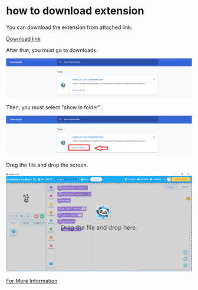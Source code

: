# how to download extension

You can download the extension from attached link:

[Download  link](./tinylab_v01_v0.0.3_40aba905.mext)



After that, you must go to downloads.

![dowloads image](../_assets/dowloads.PNG)



Then, you must select "show in folder".

![show in folder image](../_assets/show_folder.png)



Drag the file and drop the screen.

![drag and drop image](../_assets/drag_drop_.png)

[For More Information](https://github.com/Robotistan-Workspace/tinylab-mblock-extension-documentation/tree/main/doc)
